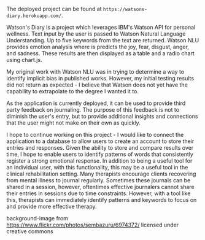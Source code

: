 The deployed project can be found at `https://watsons-diary.herokuapp.com/`.


Watson's Diary is a project which leverages IBM's Watson API for personal wellness. Text input by the user is passed to Watson Natural Language Understanding. Up to five keywords from the text are returned. Watson NLU provides emotion analysis where is predicts the joy, fear, disgust, anger, and sadness. These results are then displayed as a table and a radio chart using chart.js.


My original work with Watson NLU was in trying to determine a way to identify implicit bias in published works. However, my initial testing results did not return as expected - I believe that Watson does not yet have the capability to extrapolate to the degree I wanted it to.


As the application is currently deployed, it can be used to provide third party feedback on journaling. The purpose of this feedback is not to diminish the user's entry, but to provide additional insights and connections that the user might not make on their own as quickly.


I hope to continue working on this project - I would like to connect the application to a database to allow users to create an account to store their entries and responses. Given the ability to store and compare results over time, I hope to enable users to identify patterns of words that consistently register a strong emotional response. In addition to being a useful tool for an individual user, with this functionality, this may be a useful tool in the clinical rehabilitation setting. Many therapists encourage clients recovering from mental illness to journal regularly. Sometimes these journals can be shared in a session, however, oftentimes effective journalers cannot share their entries in sessions due to time constraints. However, with a tool like this, therapists can immediately identify patterns and keywords to focus on and provide more effective therapy.



background-image from https://www.flickr.com/photos/sembazuru/6974372/ licensed under creative commons
